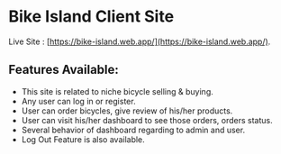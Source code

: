 # Bike Island Client Site

Live Site : [https://bike-island.web.app/](https://bike-island.web.app/).

## Features Available:

- This site is related to niche bicycle selling & buying.
- Any user can log in or register.
- User can order bicycles, give review of his/her products.
- User can visit his/her dashboard to see those orders,     orders status.
- Several behavior of dashboard regarding to admin and user.
- Log Out Feature is also available.


